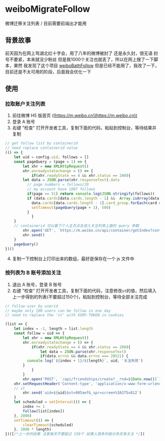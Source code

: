 # weiboMigrateFollow
微博迁移关注列表 / 目前需要前端出才能用

## 背景故事
前天因为在网上骂湖北红十字会，用了八年的微博被封了 还是永久封，很无语
封号不要紧，本来就没少粉丝 但是我1000个关注也就丢了，所以在网上搜了一下脚本，果然 我发现了这个项目 [weiboBathFollow](https://github.com/nondanee/weiboBatchFollow) 但是已经不能用了，我改了一下，目前还是不太可用的阶段，后面我会优化一下

## 使用
### 拉取账户关注列表

1. 前往微博 H5 版首页 ([https://m.weibo.cn](https://m.weibo.cn))
2. 登录 A 账号
3. 右键 "检查" 打开开发者工具，复制下面的代码，粘贴到控制台，等待结果并复制

```javascript
// get follow list by containerid
// need replace containerid value
(() => {
	let uid = config.uid, follows = []
	const pageQuery = (page = 1) => {
		let xhr = new XMLHttpRequest()	
		xhr.onreadystatechange = () => {
			if(xhr.readyState == 4 && xhr.status == 200){
        let data = JSON.parse(xhr.responseText).data
          // page numbers = follows/20 
          // my account have 1007 follows
          if(page >= 51) return console.log(JSON.stringify(follows))
          if (data.cards[data.cards.length - 1] &&  Array.isArray(data.cards[data.cards.length - 1].card_group)) {
            data.cards[data.cards.length - 1].card_group.forEach(card => follows.push(card.user.id))
            setTimeout(pageQuery(page + 1), 500)
          }
			}
    }
    // containerid 可以看下个人主页点击进入关注列表上面的 query 参数
		xhr.open('GET', `https://m.weibo.cn/api/container/getIndex?containerid=xxxx-_selffollowed&page=${page}`)
		xhr.send()
	}
	pageQuery()
})()
```
4. 复制一下控制台上打印出来的数组，最好是保存在一个 js 文件中

### 按列表为 B 账号添加关注
1. 退出 A 账号，登录 B 账号
2. 右键 "检查" 打开开发者工具，复制下面的代码，注意修改`st`的值，然后填入上一步得到的列表(不要超过150个)，粘贴到控制台，等待全部关注完成
```javascript
// follow user by userid 
// maybe only 100 users can be follow in one day
// need to replace the 'st' with XSRF-TOKEN in cookies

(list => {
	let index = -1, length = list.length
	const follow = uid => {
		let xhr = new XMLHttpRequest()
		xhr.onreadystatechange = () => {
			if(xhr.readyState == 4 && xhr.status == 200){
				let data = JSON.parse(xhr.responseText)
				if(data.errno && data.errno === 20521) {
          console.log(`${index + 1}/${length}`, uid, '关注失败')
        }
			}
		}
		xhr.open('POST', `/api/friendships/create?__rnd=${Date.now()}`)
    xhr.setRequestHeader('Content-type', 'application/x-www-form-urlencoded')
    // st
		xhr.send(`uid=${uid}&st=905aef&_spr=screen%3A375x812`)
	}
	let scheduled = setInterval(() => {
		index += 1
		follow(list[index])
	}, 2000)
	setTimeout(() => {
		clearTimeout(scheduled)
	}, 2000 * length)
})([/*上一步的结果 注意每天不要超过 150个 如果人很多你就分多天来关注 */])
```
